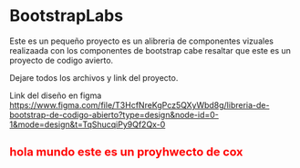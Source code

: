 # BootstrapLabs
Este es un pequeño proyecto es un alibreria de componentes vizuales realizaada con  los componentes de bootstrap  cabe resaltar que este es un proyecto de codigo avierto.

Dejare todos los archivos y link del proyecto.

Link del diseño en  figma 
https://www.figma.com/file/T3HcfNreKgPcz5QXyWbd8g/libreria-de-bootstrap-de-codigo-abierto?type=design&node-id=0-1&mode=design&t=TqShucqiPy9Qf2Qx-0
<h1 style="color:red; font-size:20px;">hola mundo este es un proyhwecto de cox</h1>


